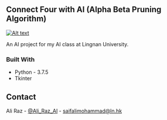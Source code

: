 
## Connect Four with AI (Alpha Beta Pruning Algorithm)

[![Alt text](https://img.youtube.com/vi/o1OtOHEc4PQ/0.jpg)](https://www.youtube.com/watch?v=o1OtOHEc4PQ)

An AI project for my AI class at Lingnan University.

### Built With
* Python - 3.7.5
* Tkinter


<!-- CONTACT -->
## Contact
Ali Raz - [@Ali_Raz_AI](https://twitter.com/Ali_Raz_AI) - saifalimohammad@ln.hk
